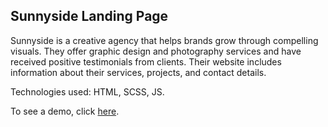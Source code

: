 ## Sunnyside Landing Page

Sunnyside is a creative agency that helps brands grow through compelling visuals. They offer graphic design and photography services and have received positive testimonials from clients. Their website includes information about their services, projects, and contact details.

Technologies used: HTML, SCSS, JS.

To see a demo, click [here](https://giorgipasieshvili.github.io/fem-challenges/sunnyside-landing-page/).